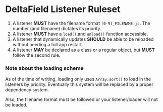 # DeltaField Listener Ruleset

1. A listener **MUST** have the filename format `[0-9]_FILENAME.js`. The number (and filename) dictates its priority.
2. A listener **MUST** have a `load()` and `unload()` function accessible.
3. A listener that dynamically updates **SHOULD** be able to be reloaded without needing a full app restart.
4. A listener **MAY** be declared as a class or a regular object, but **MUST** follow the second rule.

### Note about the loading scheme

As of the time of writing, loading only uses `Array.sort()` to load in the listeners by priority.
Eventually this system will be replaced by a proper dependency system.

Also, the filename format must be followed or your listener/loader will not be loaded.
